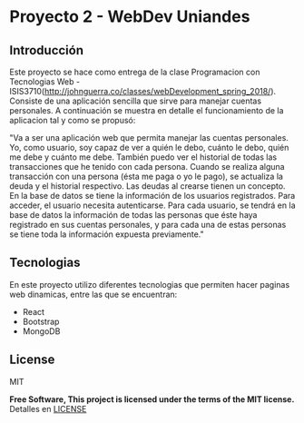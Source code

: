 # Proyecto 2 - WebDev Uniandes

## Introducción

Este proyecto se hace como entrega de la clase
Programacion con Tecnologias Web - ISIS3710(http://johnguerra.co/classes/webDevelopment_spring_2018/). Consiste de una aplicación sencilla que sirve para manejar cuentas personales. A continuación se muestra en detalle el funcionamiento de la aplicacion tal y como se propusó:

"Va a ser una aplicación web que permita manejar las cuentas personales. Yo, como usuario, soy capaz de ver a quién le debo, cuánto le debo, quién me debe y cuánto me debe. También puedo ver el historial de todas las transacciones que he tenido con cada persona. Cuando se realiza alguna transacción con una persona (ésta me paga o yo le pago), se actualiza la deuda y el historial respectivo. Las deudas al crearse tienen un concepto. En la base de datos se tiene la información de los usuarios registrados. Para acceder, el usuario necesita autenticarse. Para cada usuario, se tendrá en la base de datos la información de todas las personas que éste haya registrado en sus cuentas personales, y para cada una de estas personas se tiene toda la información expuesta previamente."

## Tecnologias

En este proyecto utilizo diferentes tecnologias que permiten hacer paginas web dinamicas, entre las que se encuentran:

  - React 
  - Bootstrap
  - MongoDB

License
----

MIT


**Free Software, This project is licensed under the terms of the MIT license.**
Detalles en [LICENSE](https://raw.githubusercontent.com/jcpinilla/proyecto-2/master/LICENSE)
